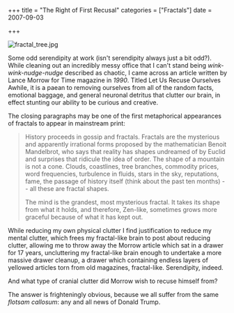 +++
title = "The Right of First Recusal"
categories = ["Fractals"]
date = 2007-09-03


+++


<img src="https://www.fractalog.com/jpg/fractal_tree.jpg" alt="fractal_tree.jpg" />

Some odd serendipity at work (isn't serendipity always just a bit odd?). While cleaning out an incredibly messy office that I can't stand being <em>wink-wink-nudge-nudge</em> described as chaotic, I came across an article written by Lance Morrow for Time magazine in <em>1990</em>. Titled Let Us Recuse Ourselves Awhile, it is a paean to removing ourselves from all of the random facts, emotional baggage, and general neuronal detritus that clutter our brain, in effect stunting our ability to be curious and creative. 
       
The closing paragraphs may be one of the first metaphorical appearances of fractals to appear in mainstream print:
       
<blockquote> 
History proceeds in gossip and fractals. Fractals are the mysterious and apparently irrational forms proposed by the mathematician Benoit Mandelbrot, who says that reality has shapes undreamed of by Euclid and surprises that ridicule the idea of order. The shape of a mountain is not a cone. Clouds, coastlines, tree branches, commodity prices, word frequencies, turbulence in fluids, stars in the sky, reputations, fame, the passage of history itself (think about the past ten months) -- all these are fractal shapes.
 
The mind is the grandest, most mysterious fractal. It takes its shape from what it holds, and therefore, Zen-like, sometimes grows more graceful because of what it has kept out.
 </blockquote>
              
While reducing my own physical clutter I find justification to reduce my mental clutter, which frees my fractal-like brain to post about reducing clutter, allowing me to throw away the Morrow article which sat in a drawer for 17 years, uncluttering my fractal-like brain enough to undertake a more massive drawer cleanup, a drawer which containing endless layers of yellowed articles torn from old magazines, fractal-like. Serendipity, indeed.
       
And what type of cranial clutter did Morrow wish to recuse himself from? 
       
The answer is frighteningly obvious, because we all suffer from the same <em>flotsam callosum</em>: any and all news of Donald Trump. 
